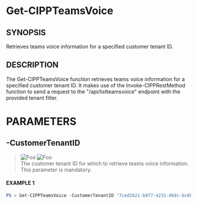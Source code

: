 # Get-CIPPTeamsVoice
## SYNOPSIS
Retrieves teams voice information for a specified customer tenant ID.
## DESCRIPTION
The Get-CIPPTeamsVoice function retrieves teams voice information for a specified customer tenant ID. It makes use of the Invoke-CIPPRestMethod function to send a request to the "/api/listteamsvoice" endpoint with the provided tenant filter.
# PARAMETERS

## **-CustomerTenantID**
> ![Foo](https://img.shields.io/badge/Type-String-Blue?) ![Foo](https://img.shields.io/badge/Mandatory-TRUE-Red?) \
The customer tenant ID for which to retrieve teams voice information. This parameter is mandatory.

 #### EXAMPLE 1
```powershell
PS > Get-CIPPTeamsVoice -CustomerTenantID "7ced1621-b8f7-4231-868c-bc6b1a2f1778"
```

